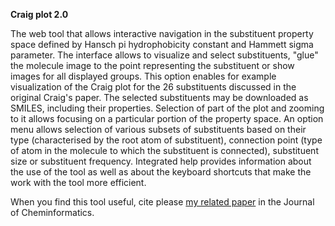 <b>Craig plot 2.0</b>

The web tool that allows interactive navigation in the substituent property space defined by Hansch pi hydrophobicity constant and Hammett sigma parameter.
The interface allows to visualize and select substituents, "glue" the molecule image to the point representing the substituent or show images for all displayed groups. 
This option enables for example visualization of the Craig plot for the 26 substituents discussed in the original Craig's paper. 
The selected substituents may be downloaded as SMILES, including their properties. 
Selection of part of the plot and zooming to it allows focusing on a particular portion of the property space. 
An option menu allows selection of various subsets of substituents based on their type (characterised by the root atom of substituent), connection point (type of atom in the molecule to which the substituent is connected), substituent size or substituent frequency. 
Integrated help provides information about the use of the tool as well as about the keyboard shortcuts that make the work with the tool more efficient.
<p>
When you find this tool useful, cite please <a href="https://jcheminf.biomedcentral.com/articles/10.1186/s13321-020-0412-1">my related paper</a> in the Journal of Cheminformatics.
